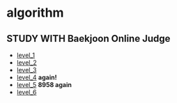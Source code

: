 # algorithm

STUDY WITH Baekjoon Online Judge
----

- [level_1](./level_1)
- [level_2](./level_2)
- [level_3](./level_3)
- [level_4](./level_4)  **again!**
- [level_5](./level_5)  **8958 again**
- [level_6](./level_6)
